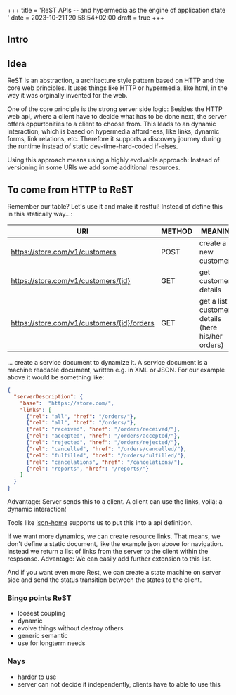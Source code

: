+++
title = 'ReST APIs -- and hypermedia as the engine of application state  '
date = 2023-10-21T20:58:54+02:00
draft = true
+++

## Intro


## Idea
ReST is an abstraction, a architecture style pattern based on HTTP and the core web principles. It uses things like HTTP or hypermedia, like html, in the way it was orginally invented for the web. 

One of the core principle is the strong server side logic: Besides the HTTP web api, where a client have to decide what has to be done next, the server offers oppurtonities to a client to choose from. This leads to an dynamic interaction, which is based on hypermedia affordness, like links, dynamic forms, link relations, etc. Therefore it supports a discovery journey during the runtime instead of static dev-time-hard-coded if-elses. 

Using this approach means using a highly evolvable approach: Instead of versioning in some URIs we add some additional resources. 


## To come from HTTP to ReST
Remember our table? Let's use it and make it restful! Instead of define this in this statically way...: 

| URI                                        | METHOD | MEANING                                                |
|--------------------------------------------|--------|--------------------------------------------------------|
| https://store.com/v1/customers             | POST   | create a new customer                                  |
| https://store.com/v1/customers/{id}        | GET    | get customer details                                   |
| https://store.com/v1/customers/{id}/orders | GET    | get a list of customer's details (here his/her orders) ||

... create a service document to dynamize it. A service document is a machine readable document, written e.g. in XML or JSON. For our example above it would be something like: 

```json
{
  "serverDescription": {
    "base":  "https://store.com/",
    "links": [
      {"rel": "all", "href": "/orders/"},
      {"rel": "all", "href": "/orders/"},
      {"rel": "received", "href": "/orders/received/"},
      {"rel": "accepted", "href": "/orders/accepted/"},
      {"rel": "rejected", "href": "/orders/rejected/"},
      {"rel": "cancelled", "href": "/orders/cancelled/"},
      {"rel": "fulfilled", "href": "/orders/fulfilled/"},
      {"rel": "cancelations", "href": "/cancelations/"},
      {"rel": "reports", "href": "/reports/"}
    ] 
  }
}
```
Advantage: Server sends this to a client. A client can use the links, voilá: a dynamic interaction!

Tools like [json-home](https://apievangelist.com/2017/08/03/api-discovery-using-json-home/) supports us to put this into a api definition. 

[//]: # (TODO: Wirklich?)

If we want more dynamics, we can create resource links. That means, we don't define a static document, like the example json above for navigation. Instead we return a list of links from the server to the client within the respsonse. Advantage: We can easily add further extension to this list. 

And if you want even more Rest, we can create a state machine on server side and send the status transition between the states to the client.




[//]: # (#### BILD)

[//]: # (#### BILD)

###  Bingo points ReST
- loosest coupling
- dynamic
- evolve things without destroy others
- generic semantic
- use for longterm needs

### Nays
- harder to use
- server can not decide it independently, clients have to able to use this
